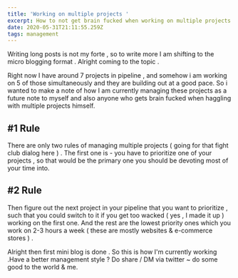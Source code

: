 ```yaml
---
title: 'Working on multiple projects '
excerpt: How to not get brain fucked when working on multiple projects .
date: 2020-05-31T21:11:55.259Z
tags: management
---
```

Writing long posts is not my forte , so to write more I am shifting to the micro blogging format .
Alright coming to the topic . 

Right now I have around 7 projects in pipeline , and somehow i am working on 5 of those simultaneously and  they are building out at a good pace.  So i wanted to make a note of how I am currently managing these projects as a future note to myself and also anyone who gets brain fucked when haggling with multiple projects himself.

## \#1 Rule

There are only two rules of managing multiple projects ( going for that fight club dialog here ) . The first one is - you have to prioritize one of your projects , so that would be the primary one you should be devoting most of your time into.

## \#2 Rule

Then figure out the next project in your pipeline that you want to prioritize , such that you could switch to it if you get too wacked ( yes , I made it up ) working on the first one. And the rest are the lowest priority ones which you work on 2-3 hours a week ( these are mostly websites & e-commerce stores ) .

Alright then first mini blog is done . So this is how I'm currently working .Have a better management style ? Do share / DM via twitter ~ do some good to the world & me.
